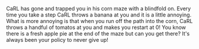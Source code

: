 CaRL has gone and trapped you in his corn maze with a blindfold on. Every time you take a step CaRL throws a banana at you and it is a little annoying. What is more annoying is that when you run off the path into the corn, CaRL throws a handful of tomatos at you and makes you restart at 0! You know there is a fresh apple pie at the end of the maze but can you get there? It's always been your policy to never give up!
